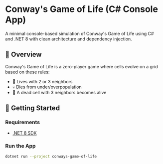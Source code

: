 # Conway's Game of Life (C# Console App)

A minimal console-based simulation of Conway's Game of Life using C# and .NET 8 with clean architecture and dependency injection.

## 🧠 Overview

Conway's Game of Life is a zero-player game where cells evolve on a grid based on these rules:
- 🔁 Lives with 2 or 3 neighbors
- 💀 Dies from under/overpopulation
- 🌱 A dead cell with 3 neighbors becomes alive

## 🚀 Getting Started

### Requirements
- [.NET 8 SDK](https://dotnet.microsoft.com/en-us/download)

### Run the App
```bash
dotnet run --project conways-game-of-life
